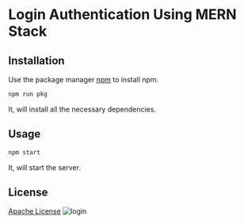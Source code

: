 # Login Authentication Using MERN Stack

## Installation

Use the package manager [npm](https://docs.npmjs.com/cli/v10/commands/npm-install) to install npm.

```bash
npm run pkg
```
It, will install  all the necessary dependencies.
## Usage

```python
npm start
```
It, will start the server.

## License

[Apache License](http://www.apache.org/licenses/)
![login](https://github.com/aysh01/Login__Auth/assets/120012051/1e332163-a3fd-41a4-a0b7-fe29d63bdf4e)
